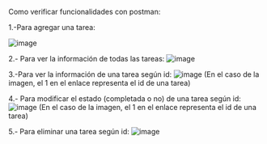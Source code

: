 Como verificar funcionalidades con postman:

1.-Para agregar una tarea:

![image](https://github.com/matias-astudillo/act_practica/assets/157530262/493d63a7-d93c-43e5-aa02-1a883f0192d2)

2.- Para ver la información de todas las tareas:
![image](https://github.com/matias-astudillo/act_practica/assets/157530262/ea480648-4123-4d8f-bb91-f630b021a178)

3.-Para ver la información de una tarea según id:
![image](https://github.com/matias-astudillo/act_practica/assets/157530262/e4961bfc-4cbd-41be-a45b-99fc692e749f)
(En el caso de la imagen, el 1 en el enlace representa el id de una tarea)

4.- Para modificar el estado (completada o no) de una tarea según id:
![image](https://github.com/matias-astudillo/act_practica/assets/157530262/4964d73b-60f5-466e-a37d-dc81a7bbaa1f)
(En el caso de la imagen, el 1 en el enlace representa el id de una tarea)

5.- Para eliminar una tarea según id:
![image](https://github.com/matias-astudillo/act_practica/assets/157530262/092905de-cb9e-4a8d-a77d-35c3b2aa59ed)
